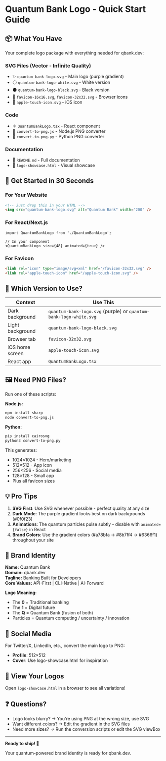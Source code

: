 # Quantum Bank Logo - Quick Start Guide

## 📦 What You Have

Your complete logo package with everything needed for qbank.dev:

### SVG Files (Vector - Infinite Quality)
- ✨ `quantum-bank-logo.svg` - Main logo (purple gradient)
- ⚪ `quantum-bank-logo-white.svg` - White version
- ⚫ `quantum-bank-logo-black.svg` - Black version
- 🔖 `favicon-16x16.svg`, `favicon-32x32.svg` - Browser icons
- 🍎 `apple-touch-icon.svg` - iOS icon

### Code
- ⚛️ `QuantumBankLogo.tsx` - React component
- 📜 `convert-to-png.js` - Node.js PNG converter
- 🐍 `convert-to-png.py` - Python PNG converter

### Documentation
- 📖 `README.md` - Full documentation
- 🎨 `logo-showcase.html` - Visual showcase

## 🚀 Get Started in 30 Seconds

### For Your Website
```html
<!-- Just drop this in your HTML -->
<img src="quantum-bank-logo.svg" alt="Quantum Bank" width="200" />
```

### For React/Next.js
```tsx
import QuantumBankLogo from './QuantumBankLogo';

// In your component
<QuantumBankLogo size={48} animated={true} />
```

### For Favicon
```html
<link rel="icon" type="image/svg+xml" href="/favicon-32x32.svg" />
<link rel="apple-touch-icon" href="/apple-touch-icon.svg" />
```

## 🎨 Which Version to Use?

| Context | Use This |
|---------|----------|
| Dark background | `quantum-bank-logo.svg` (purple) or `quantum-bank-logo-white.svg` |
| Light background | `quantum-bank-logo-black.svg` |
| Browser tab | `favicon-32x32.svg` |
| iOS home screen | `apple-touch-icon.svg` |
| React app | `QuantumBankLogo.tsx` |

## 🖼️ Need PNG Files?

Run one of these scripts:

**Node.js:**
```bash
npm install sharp
node convert-to-png.js
```

**Python:**
```bash
pip install cairosvg
python3 convert-to-png.py
```

This generates:
- 1024×1024 - Hero/marketing
- 512×512 - App icon
- 256×256 - Social media
- 128×128 - Small app
- Plus all favicon sizes

## 💡 Pro Tips

1. **SVG First**: Use SVG whenever possible - perfect quality at any size
2. **Dark Mode**: The purple gradient looks best on dark backgrounds (#0f0f23)
3. **Animations**: The quantum particles pulse subtly - disable with `animated={false}` in React
4. **Brand Colors**: Use the gradient colors (#a78bfa → #8b7ff4 → #6366f1) throughout your site

## 🎯 Brand Identity

**Name:** Quantum Bank  
**Domain:** qbank.dev  
**Tagline:** Banking Built for Developers  
**Core Values:** API-First | CLI-Native | AI-Forward

**Logo Meaning:**
- The **0** = Traditional banking
- The **1** = Digital future  
- The **Q** = Quantum Bank (fusion of both)
- Particles = Quantum computing / uncertainty / innovation

## 📱 Social Media

For Twitter/X, LinkedIn, etc., convert the main logo to PNG:
- **Profile**: 512×512
- **Cover**: Use logo-showcase.html for inspiration

## 🎨 View Your Logos

Open `logo-showcase.html` in a browser to see all variations!

## ❓ Questions?

- Logo looks blurry? → You're using PNG at the wrong size, use SVG
- Want different colors? → Edit the gradient in the SVG files
- Need more sizes? → Run the conversion scripts or edit the SVG viewBox

---

**Ready to ship! 🚀**

Your quantum-powered brand identity is ready for qbank.dev.
